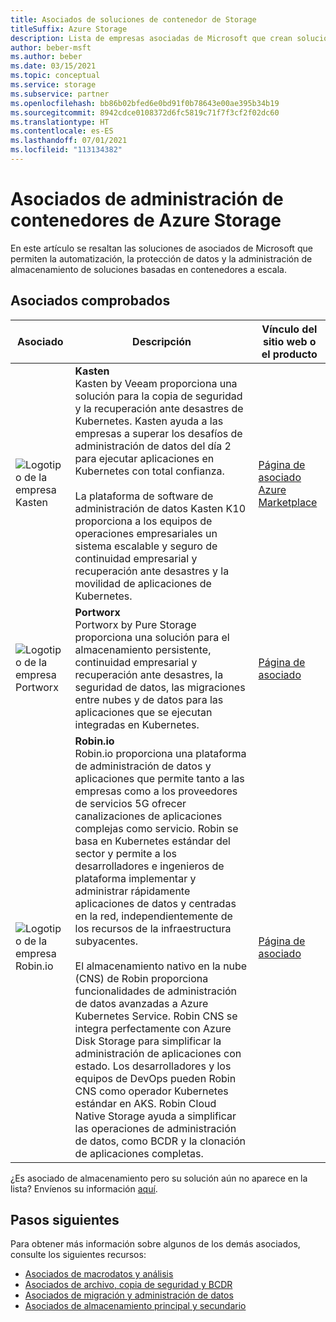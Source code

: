 ```yaml
---
title: Asociados de soluciones de contenedor de Storage
titleSuffix: Azure Storage
description: Lista de empresas asociadas de Microsoft que crean soluciones de cliente para contenedores con Azure Storage
author: beber-msft
ms.author: beber
ms.date: 03/15/2021
ms.topic: conceptual
ms.service: storage
ms.subservice: partner
ms.openlocfilehash: bb86b02bfed6e0bd91f0b78643e00ae395b34b19
ms.sourcegitcommit: 8942cdce0108372d6fc5819c71f7f3cf2f02dc60
ms.translationtype: HT
ms.contentlocale: es-ES
ms.lasthandoff: 07/01/2021
ms.locfileid: "113134382"
---
```

# <a name="azure-storage-container-management-partners"></a>Asociados de administración de contenedores de Azure Storage

En este artículo se resaltan las soluciones de asociados de Microsoft que permiten la automatización, la protección de datos y la administración de almacenamiento de soluciones basadas en contenedores a escala.

## <a name="verified-partners"></a>Asociados comprobados

| Asociado | Descripción | Vínculo del sitio web o el producto |
| ------- | ----------- | -------------------- |
| ![Logotipo de la empresa Kasten](./media/kasten-logo.png) |**Kasten**<br>Kasten by Veeam proporciona una solución para la copia de seguridad y la recuperación ante desastres de Kubernetes. Kasten ayuda a las empresas a superar los desafíos de administración de datos del día 2 para ejecutar aplicaciones en Kubernetes con total confianza.<br><br>La plataforma de software de administración de datos Kasten K10 proporciona a los equipos de operaciones empresariales un sistema escalable y seguro de continuidad empresarial y recuperación ante desastres y la movilidad de aplicaciones de Kubernetes.|[Página de asociado](https://docs.kasten.io/latest/install/azure/azure.html)<br>[Azure Marketplace](https://azuremarketplace.microsoft.com/en-us/marketplace/apps/veeam.kasten_k10_by_veeam_byol?tab=Overview)|
| ![Logotipo de la empresa Portworx](./media/portworx-logo.png) |**Portworx**<br>Portworx by Pure Storage proporciona una solución para el almacenamiento persistente, continuidad empresarial y recuperación ante desastres, la seguridad de datos, las migraciones entre nubes y de datos para las aplicaciones que se ejecutan integradas en Kubernetes.|[Página de asociado](https://portworx.com/azure/)|
| ![Logotipo de la empresa Robin.io](./media/robin-logo.png) |**<n/>Robin.io**<br>Robin.io proporciona una plataforma de administración de datos y aplicaciones que permite tanto a las empresas como a los proveedores de servicios 5G ofrecer canalizaciones de aplicaciones complejas como servicio. Robin se basa en Kubernetes estándar del sector y permite a los desarrolladores e ingenieros de plataforma implementar y administrar rápidamente aplicaciones de datos y centradas en la red, independientemente de los recursos de la infraestructura subyacentes.<br><br>El almacenamiento nativo en la nube (CNS) de Robin proporciona funcionalidades de administración de datos avanzadas a Azure Kubernetes Service. Robin CNS se integra perfectamente con Azure Disk Storage para simplificar la administración de aplicaciones con estado. Los desarrolladores y los equipos de DevOps pueden Robin CNS como operador Kubernetes estándar en AKS. Robin Cloud Native Storage ayuda a simplificar las operaciones de administración de datos, como BCDR y la clonación de aplicaciones completas. |[Página de asociado](https://robin.io/robin-cloud-native-storage-for-microsoft-aks/)|

¿Es asociado de almacenamiento pero su solución aún no aparece en la lista? Envíenos su información [aquí](https://forms.office.com/pages/responsepage.aspx?id=v4j5cvGGr0GRqy180BHbR3i8TQB_XnRAsV3-7XmQFpFUQjY4QlJYUzFHQ0ZBVDNYWERaUlNRVU5IMyQlQCN0PWcu).
## <a name="next-steps"></a>Pasos siguientes

Para obtener más información sobre algunos de los demás asociados, consulte los siguientes recursos:

- [Asociados de macrodatos y análisis](..\analytics\partner-overview.md)
- [Asociados de archivo, copia de seguridad y BCDR](..\backup-archive-disaster-recovery\partner-overview.md)
- [Asociados de migración y administración de datos](..\data-management\partner-overview.md)
- [Asociados de almacenamiento principal y secundario](..\primary-secondary-storage\partner-overview.md)